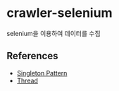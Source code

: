 # crawler-selenium
selenium을 이용하여 데이터를 수집


## References
- [Singleton Pattern](http://yamalab.tistory.com/74)
- [Thread](https://soooprmx.com/archives/8834)

